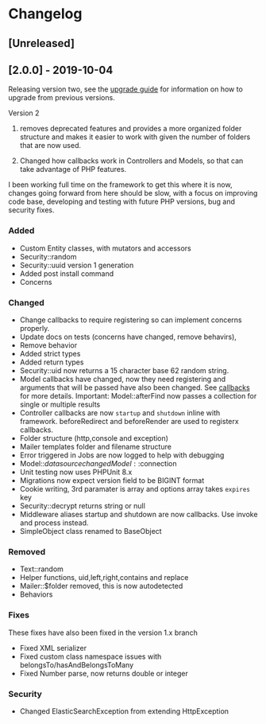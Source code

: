 # Changelog
## [Unreleased]

## [2.0.0] - 2019-10-04

Releasing version two, see the [upgrade guide](https://www.originphp.com/docs/upgrade) for information on how to upgrade from previous versions.

Version 2
1. removes deprecated features and provides a more organized folder structure and makes it easier to work with given the number of folders that are now used.

2. Changed how callbacks work in Controllers and Models, so that can take advantage of PHP features.

I been working full time on the framework to get this where it is now, changes going forward from here should be slow, with a focus on improving code base, developing and testing with future PHP versions, bug and security fixes.

### Added

- Custom Entity classes, with mutators and accessors
- Security::random
- Security::uuid version 1 generation
- Added post install command
- Concerns

### Changed

- Change callbacks to require registering so can implement concerns properly.
- Update docs on tests (concerns have changed, remove behavirs),
- Remove behavior
- Added strict types
- Added return types
- Security::uid now returns a 15 character base 62 random string.
- Model callbacks have changed, now they need registering and arguments that will be passed have also been changed.
 See [callbacks](https://www.originphp.com/docs/model/callbacks/) for more details.
    Important: Model::afterFind now passes a collection for single or multiple results
- Controller callbacks are now `startup` and `shutdown` inline with framework. beforeRedirect and beforeRender are used to registerx callbacks.
- Folder structure (http,console and exception)
- Mailer templates folder and filename structure
- Error triggered in Jobs are now logged to help with debugging
- Model::$datasource changed Model::$connection
- Unit testing now uses PHPUnit 8.x
- Migrations now expect version field to be BIGINT format
- Cookie writing, 3rd paramater is array and options array takes `expires` key
- Security::decrypt returns string or null
- Middleware aliases startup and shutdown are now callbacks. Use invoke and process instead.
- SimpleObject class renamed to BaseObject

### Removed

- Text::random
- Helper functions, uid,left,right,contains and replace
- Mailer::$folder removed, this is now autodetected
- Behaviors

### Fixes

These fixes have also been fixed in the version 1.x branch

- Fixed XML serializer
- Fixed custom class namespace issues with belongsTo/hasAndBelongsToMany
- Fixed Number parse, now returns double or integer

### Security
- Changed ElasticSearchException from extending HttpException
